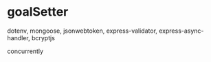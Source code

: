 # goalSetter

dotenv, mongoose, jsonwebtoken, express-validator, express-async-handler, bcryptjs

concurrently
